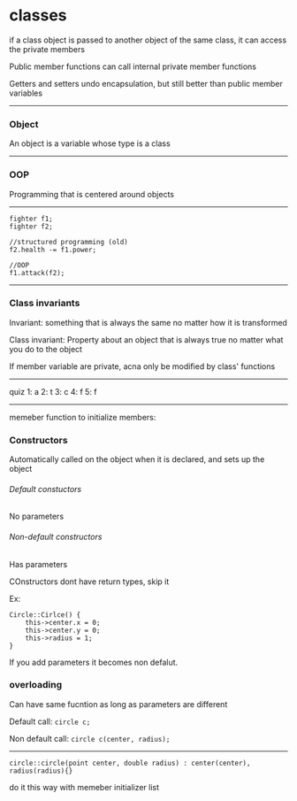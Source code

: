 # classes

if a class object is passed to another object of the same class, it can access the private members

Public member functions can call internal private member functions

Getters and setters undo encapsulation, but still better than public member variables

---

### Object

An object is a variable whose type is a class

---

### OOP

Programming that is centered around objects

---

```
fighter f1;
fighter f2;

//structured programming (old)
f2.health -= f1.power;

//OOP
f1.attack(f2);

```

---

### Class invariants

Invariant: something that is always the same no matter how it is transformed

Class invariant: Property about an object that is always true no matter what you do to the object

If member variable are private, acna only be modified by class' functions

---

quiz
1: a
2: t
3: c
4: f
5: f

---

memeber function to initialize members:

### Constructors

Automatically called on the object when it is declared, and sets up the object

###### Default constuctors

No parameters

###### Non-default constructors

Has parameters

COnstructors dont have return types, skip it

Ex: 
```
Circle::Cirlce() {
    this->center.x = 0;
    this->center.y = 0;
    this->radius = 1;
}
```

If you add parameters it becomes non defalut.

### overloading

Can have same fucntion as long as parameters are different

Default call: `circle c;`

Non default call: `circle c(center, radius);`

---

`circle::circle(point center, double radius) : center(center), radius(radius){}`

do it this way with memeber initializer list


